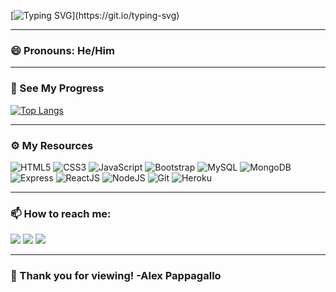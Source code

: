 [![Typing SVG](https://readme-typing-svg.herokuapp.com/?lines=Nice+To+Meet+You!)](https://git.io/typing-svg) 


---

### 😄 Pronouns: He/Him

---

### 📝 See My Progress
  [![Top Langs](https://github-readme-stats.vercel.app/api/top-langs/?username=AlexPap1)](https://github.com/anuraghazra/github-readme-stats)

---

### ⚙️ My Resources

![HTML5](https://img.shields.io/badge/html5-%23E34F26.svg?style=for-the-badge&logo=html5&logoColor=white)
![CSS3](https://img.shields.io/badge/css3-%231572B6.svg?style=for-the-badge&logo=css3&logoColor=white)
![JavaScript](https://img.shields.io/badge/javascript-%23323330.svg?style=for-the-badge&logo=javascript&logoColor=%23F7DF1E)
![Bootstrap](https://img.shields.io/badge/Bootstrap-563d7c.svg?style=for-the-badge&logo=bootstrap&logoColor=white)
![MySQL](https://img.shields.io/badge/MySQL-%231572B6.svg?style=for-the-badge&logo=mysql&logoColor=white)
![MongoDB](https://img.shields.io/badge/MongoDB-%4DB33D.svg?style=for-the-badge&logo=mongodb&logoColor=white)
![Express](https://img.shields.io/badge/Express-%23E34F26.svg?style=for-the-badge&logo=express&logoColor=white)
![ReactJS](https://img.shields.io/badge/ReactJs-61DAFB?style=for-the-badge&logo=react&logoColor=white)
![NodeJS](https://img.shields.io/badge/Node.JS-%23323330.svg?style=for-the-badge&logo=nodedotjs&logoColor=brightgreen)
![Git](https://img.shields.io/badge/Git-F1502F.svg?style=for-the-badge&logo=git&logoColor=white)
![Heroku](https://img.shields.io/badge/Heroku-6762A6.svg?style=for-the-badge&logo=heroku&logoColor=white)

---

### 📫 How to reach me:


<a href="https://docs.google.com/document/d/1SJbwBUREiXt92Z-6TsgTVn92VN35MG76/edit?usp=sharing&ouid=111660145846656949139&rtpof=true&sd=true" target="_blank"><img src="https://img.shields.io/badge/Resume-4285F4?style=for-the-badge&logo=google-cloud&logoColor=white" /></a> <a href="https://www.linkedin.com/in/alex-pappagallo/" target="_blank"><img src="https://img.shields.io/badge/LinkedIn-0077B5?style=for-the-badge&logo=linkedin&logoColor=white" /></a> <a href="mailto:arpappagallo@gmail.com" target="_blank"><img src="https://img.shields.io/badge/Gmail-D14836?style=for-the-badge&logo=gmail&logoColor=white" /></a>

---

### 👏 Thank you for viewing! -Alex Pappagallo


<!--
**AlexPap1/AlexPap1** is a ✨ _special_ ✨ repository because its `README.md` (this file) appears on your GitHub profile.

Here are some ideas to get you started:

- 🔭 I’m currently working on ...
- 🌱 I’m currently learning ...
- 👯 I’m looking to collaborate on ...
- 🤔 I’m looking for help with ...
- 💬 Ask me about ...
- ⚡ Fun fact: ...

-->
